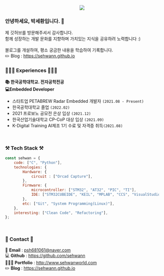 <div>
<h1 align="center">
  <a href="https://git.io/typing-svg">
    <img src="https://readme-typing-svg.herokuapp.com/?lines=Embedded+개발자+박세환입니다+💻✨&center=true&size=20">
  </a>
</h1>

 ### 안녕하세요, 박세환입니다. 👋
  제 깃허브를 방문해주셔서 감사합니다. <br>
  함께 성장하는 개발 문화를 지향하며 가치있는 지식을 공유하려 노력합니다 :) <br>
   <br>
  블로그를 개설하여, 평소 궁금한 내용을 학습하여 기록합니다. <br>
  ✏️ Blog : https://sehwann.github.io   <br>
  
### 👩🏻‍💻 Experiences 👩🏻‍💻
**📚 한국공학대학교. 전자공학전공**    
**💻Embedded Developer**     
 - 스타트업 PETABREW Radar Embedded 개발자 `(2021.08 - Present)`     
 - 한국공학대학교 졸업 `(2022.02)`
 - 2021 프로보노 공모전 은상 입상 `(2021.12)`   
 - 한국산업기술대학교 CP-CoP 대상 입상 `(2021.09)`   
 - K-Digital Training AI제조 1기 수료 및 자격증 취득`(2021.08)`   

<br>
  
### ⚒️ Tech Stack ⚒️
  
```js
const sehwan = {
    code: ["C", "Python"],
    technologies: {
        Hardware: {
            circuit : ["Orcad Capture"],
        },
        Firmware: {
            microcontroller: ["STM32", "AT32", "PIC", "TI"],
            IDE: ["STM32CUBEIDE", "KEIL", "MPLAB", "CCS", "VisualStudio", "PyCharm"],
        },
        etc: ["Git", "System Programming(Linux)"],
    },
    interesting: ["Clean Code", "Refactoring"],
};
```
  
<br>
  
  ### 📧 Contact 📧
  
 📧 **Email** : psh681061@naver.com <br>
 💻 **Github** : https://github.com/sehwann <br>
 👩🏻‍💻 **Portfolio** : http://www.sehwanworld.com <br>
 ✏️ **Blog** : https://sehwann.github.io <br>
  <br>
</div>
